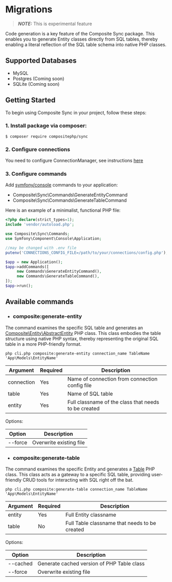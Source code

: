 # Migrations

> **_NOTE:_**  This is experimental feature

Code generation is a key feature of the Composite Sync package. 
This enables you to generate Entity classes directly from SQL tables, thereby enabling a literal reflection of the SQL table schema into native PHP classes.

## Supported Databases
- MySQL
- Postgres (Coming soon)
- SQLite (Coming soon)

## Getting Started

To begin using Composite Sync in your project, follow these steps:

### 1. Install package via composer:
 ```shell
 $ composer require compositephp/sync
 ```
### 2. Configure connections
You need to configure ConnectionManager, see instructions [here](configuration.md)

### 3. Configure commands

Add [symfony/console](https://symfony.com/doc/current/components/console.html) commands to your application:
- Composite\Sync\Commands\GenerateEntityCommand
- Composite\Sync\Commands\GenerateTableCommand

Here is an example of a minimalist, functional PHP file:

```php
<?php declare(strict_types=1);
include 'vendor/autoload.php';

use Composite\Sync\Commands;
use Symfony\Component\Console\Application;

//may be changed with .env file
putenv('CONNECTIONS_CONFIG_FILE=/path/to/your/connections/config.php');

$app = new Application();
$app->addCommands([
     new Commands\GenerateEntityCommand(),
     new Commands\GenerateTableCommand(),
]);
$app->run();
```
## Available commands

* ### composite:generate-entity

The command examines the specific SQL table and generates an [Composite\Entity\AbstractEntity](https://github.com/compositephp/entity) PHP class.
This class embodies the table structure using native PHP syntax, thereby representing the original SQL table in a more PHP-friendly format.

```shell
php cli.php composite:generate-entity connection_name TableName 'App\Models\EntityName'
```

| Argument   | Required | Description                                          |
|------------|----------|------------------------------------------------------|
| connection | Yes      | Name of connection from connection config file       |
| table      | Yes      | Name of SQL table                                    |
| entity     | Yes      | Full classname of the class that needs to be created |

Options:

| Option  | Description             |
|---------|-------------------------|
| --force | Overwrite existing file |

* ### composite:generate-table

The command examines the specific Entity and generates a [Table](https://github.com/compositephp/db) PHP class.
This class acts as a gateway to a specific SQL table, providing user-friendly CRUD tools for interacting with SQL right off the bat.

```shell
php cli.php composite:generate-table connection_name TableName 'App\Models\EntityName'
```

| Argument  | Required | Description                                   |
|-----------|----------|-----------------------------------------------|
| entity    | Yes      | Full Entity classname                         |
| table     | No       | Full Table classname that needs to be created |

Options:

| Option   | Description                                |
|----------|--------------------------------------------|
| --cached | Generate cached version of PHP Table class |
| --force  | Overwrite existing file                    |